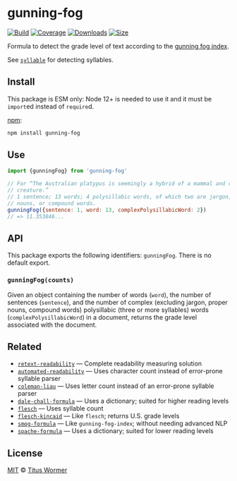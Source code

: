 # gunning-fog

[![Build][build-badge]][build]
[![Coverage][coverage-badge]][coverage]
[![Downloads][downloads-badge]][downloads]
[![Size][size-badge]][size]

Formula to detect the grade level of text according to the [gunning fog
index][formula].

See [`syllable`][syllable] for detecting syllables.

## Install

This package is ESM only: Node 12+ is needed to use it and it must be `import`ed
instead of `require`d.

[npm][]:

```sh
npm install gunning-fog
```

## Use

```js
import {gunningFog} from 'gunning-fog'

// For “The Australian platypus is seemingly a hybrid of a mammal and reptilian
// creature.”
// 1 sentence; 13 words; 4 polysillabic words, of which two are jargon, proper
// nouns, or compound words.
gunningFog({sentence: 1, word: 13, complexPolysillabicWord: 2})
// => 11.353846...
```

## API

This package exports the following identifiers: `gunningFog`.
There is no default export.

### `gunningFog(counts)`

Given an object containing the number of words (`word`), the number of sentences
(`sentence`), and the number of complex (excluding jargon, proper nouns,
compound words) polysillabic (three or more syllables) words
(`complexPolysillabicWord`) in a document, returns the grade level associated
with the document.

## Related

*   [`retext-readability`](https://github.com/wooorm/retext-readability)
    — Complete readability measuring solution
*   [`automated-readability`](https://github.com/words/automated-readability)
    — Uses character count instead of error-prone syllable parser
*   [`coleman-liau`](https://github.com/words/coleman-liau)
    — Uses letter count instead of an error-prone syllable parser
*   [`dale-chall-formula`](https://github.com/words/dale-chall-formula)
    — Uses a dictionary; suited for higher reading levels
*   [`flesch`](https://github.com/words/flesch)
    — Uses syllable count
*   [`flesch-kincaid`](https://github.com/words/flesch-kincaid)
    — Like `flesch`; returns U.S. grade levels
*   [`smog-formula`](https://github.com/words/smog-formula)
    — Like `gunning-fog-index`; without needing advanced NLP
*   [`spache-formula`](https://github.com/words/spache-formula)
    — Uses a dictionary; suited for lower reading levels

## License

[MIT][license] © [Titus Wormer][author]

<!-- Definitions -->

[build-badge]: https://github.com/words/gunning-fog/workflows/main/badge.svg

[build]: https://github.com/words/gunning-fog/actions

[coverage-badge]: https://img.shields.io/codecov/c/github/words/gunning-fog.svg

[coverage]: https://codecov.io/github/words/gunning-fog

[downloads-badge]: https://img.shields.io/npm/dm/gunning-fog.svg

[downloads]: https://www.npmjs.com/package/gunning-fog

[size-badge]: https://img.shields.io/bundlephobia/minzip/gunning-fog.svg

[size]: https://bundlephobia.com/result?p=gunning-fog

[npm]: https://docs.npmjs.com/cli/install

[license]: license

[author]: https://wooorm.com

[formula]: https://en.wikipedia.org/wiki/Gunning_fog_index

[syllable]: https://github.com/words/syllable
